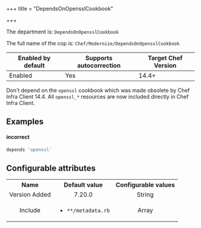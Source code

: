 +++
title = "DependsOnOpensslCookbook"

+++

<!-- This content is automatically generated. See https://github.com/chef/chef-web-docs/blob/main/generated/README.md -->

The department is: `DependsOnOpensslCookbook`

The full name of the cop is: `Chef/Modernize/DependsOnOpensslCookbook`

| Enabled by default | Supports autocorrection | Target Chef Version |
| --- | --- | --- |
| Enabled | Yes | 14.4+ |

Don't depend on the `openssl` cookbook which was made obsolete by Chef Infra Client 14.4. All `openssl_*` resources are now included directly in Chef Infra Client.

## Examples


#### incorrect

```ruby
depends 'openssl'
```

## Configurable attributes

<table>
<tbody><tr>
<th>Name</th>
<th>Default value</th>
<th>Configurable values</th>
</tr>
<tr>
<td style="text-align:center">Version Added</td>
<td style="text-align:center">7.20.0</td>
<td style="text-align:center">String</td>
</tr>
<tr><td style="text-align:center">Include</td>
<td style="text-align:center"><ul>
<li><code>**/metadata.rb</code></li>
</ul>
</td>
<td style="text-align:center">Array</td>
</tr></tbody></table>
